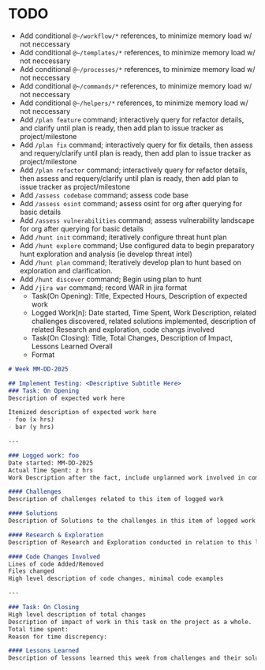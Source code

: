 # TODO

- Add conditional `@~/workflow/*` references, to minimize memory load w/ not neccessary
- Add conditional `@~/templates/*` references, to minimize memory load w/ not neccessary
- Add conditional `@~/processes/*` references, to minimize memory load w/ not neccessary
- Add conditional `@~/commands/*` references, to minimize memory load w/ not neccessary
- Add conditional `@~/helpers/*` references, to minimize memory load w/ not neccessary
- Add `/plan feature` command; interactively query for refactor details, and clarify until plan is ready, then add plan to issue tracker as project/milestone
- Add `/plan fix` command; interactively query for fix details, then assess and requery/clarify until plan is ready, then add plan to issue tracker as project/milestone
- Add `/plan refactor` command; interactively query for refactor details, then assess and requery/clarify until plan is ready, then add plan to issue tracker as project/milestone
- Add `/assess codebase` command; assess code base
- Add `/assess osint` command; assess osint for org after querying for basic details
- Add `/assess vulnerabilities` command; assess vulnerability landscape for org after querying for basic details
- Add `/hunt init` command; iteratively configure threat hunt plan
- Add `/hunt explore` command; Use configured data to begin preparatory hunt exploration and analysis (ie develop threat intel)
- Add `/hunt plan` command; Iteratively develop plan to hunt based on exploration and clarification.
- Add `/hunt discover` command; Begin using plan to hunt
- Add `/jira war` command; record WAR in jira format
  - Task(On Opening): Title, Expected Hours, Description of expected work
  - Logged Work[n]: Date started, Time Spent, Work Description, related challenges discovered, related solutions implemented, description of related Research and exploration, code changs involved
  - Task(On Closing): Title, Total Changes, Description of Impact, Lessons Learned Overall
  - Format 
```markdown 
# Week MM-DD-2025 

## Implement Testing: <Descriptive Subtitle Here> 
### Task: On Opening 
Description of expected work here 

Itemized description of expected work here 
- foo (x hrs) 
- bar (y hrs) 

---

### Logged work: foo 
Date started: MM-DD-2025 
Actual Time Spent: z hrs 
Work Description after the fact, include unplanned work involved in completing this 

#### Challenges 
Description of challenges related to this item of logged work

#### Solutions 
Description of Solutions to the challenges in this item of logged work 

#### Research & Exploration 
Description of Research and Exploration conducted in relation to this logged work.

#### Code Changes Involved 
Lines of code Added/Removed 
Files changed 
High level description of code changes, minimal code examples 

---

### Task: On Closing 
High level description of total changes 
Description of impact of work in this task on the project as a whole. 
Total time spent: 
Reason for time discrepency: 

#### Lessons Learned 
Description of lessons learned this week from challenges and their solutions.
```
